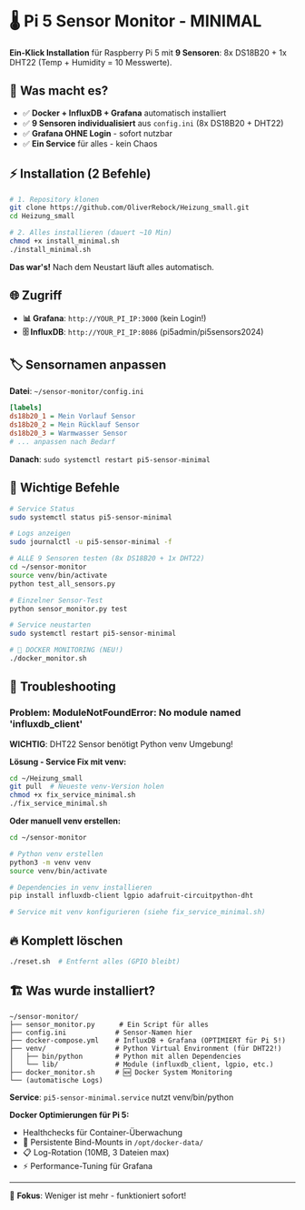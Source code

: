 # 🌡️ Pi 5 Sensor Monitor - MINIMAL

**Ein-Klick Installation** für Raspberry Pi 5 mit **9 Sensoren**: 8x DS18B20 + 1x DHT22 (Temp + Humidity = 10 Messwerte).

## 🎯 Was macht es?

- ✅ **Docker + InfluxDB + Grafana** automatisch installiert
- ✅ **9 Sensoren individualisiert** aus `config.ini` (8x DS18B20 + DHT22)
- ✅ **Grafana OHNE Login** - sofort nutzbar
- ✅ **Ein Service** für alles - kein Chaos

## ⚡ Installation (2 Befehle)

```bash
# 1. Repository klonen
git clone https://github.com/OliverRebock/Heizung_small.git
cd Heizung_small

# 2. Alles installieren (dauert ~10 Min)
chmod +x install_minimal.sh
./install_minimal.sh
```

**Das war's!** Nach dem Neustart läuft alles automatisch.

## 🌐 Zugriff

- **📊 Grafana**: `http://YOUR_PI_IP:3000` (kein Login!)
- **🗄️ InfluxDB**: `http://YOUR_PI_IP:8086` (pi5admin/pi5sensors2024)

## 🏷️ Sensornamen anpassen

**Datei**: `~/sensor-monitor/config.ini`

```ini
[labels]
ds18b20_1 = Mein Vorlauf Sensor
ds18b20_2 = Mein Rücklauf Sensor
ds18b20_3 = Warmwasser Sensor
# ... anpassen nach Bedarf
```

**Danach**: `sudo systemctl restart pi5-sensor-minimal`

## 🔧 Wichtige Befehle

```bash
# Service Status
sudo systemctl status pi5-sensor-minimal

# Logs anzeigen
sudo journalctl -u pi5-sensor-minimal -f

# ALLE 9 Sensoren testen (8x DS18B20 + 1x DHT22)
cd ~/sensor-monitor
source venv/bin/activate
python test_all_sensors.py

# Einzelner Sensor-Test
python sensor_monitor.py test

# Service neustarten
sudo systemctl restart pi5-sensor-minimal

# 🐳 DOCKER MONITORING (NEU!)
./docker_monitor.sh
```

## 🚨 Troubleshooting

### **Problem: ModuleNotFoundError: No module named 'influxdb_client'**

**WICHTIG**: DHT22 Sensor benötigt Python venv Umgebung!

**Lösung - Service Fix mit venv:**
```bash
cd ~/Heizung_small
git pull  # Neueste venv-Version holen
chmod +x fix_service_minimal.sh
./fix_service_minimal.sh
```

**Oder manuell venv erstellen:**
```bash
cd ~/sensor-monitor

# Python venv erstellen
python3 -m venv venv
source venv/bin/activate

# Dependencies in venv installieren
pip install influxdb-client lgpio adafruit-circuitpython-dht

# Service mit venv konfigurieren (siehe fix_service_minimal.sh)
```

## 🔥 Komplett löschen

```bash
./reset.sh  # Entfernt alles (GPIO bleibt)
```

## 🏗️ Was wurde installiert?

```
~/sensor-monitor/
├── sensor_monitor.py      # Ein Script für alles
├── config.ini            # Sensor-Namen hier
├── docker-compose.yml    # InfluxDB + Grafana (OPTIMIERT für Pi 5!)
├── venv/                 # Python Virtual Environment (für DHT22!)
│   ├── bin/python        # Python mit allen Dependencies
│   └── lib/              # Module (influxdb_client, lgpio, etc.)
├── docker_monitor.sh     # 🆕 Docker System Monitoring
└── (automatische Logs)
```

**Service**: `pi5-sensor-minimal.service` nutzt venv/bin/python

**Docker Optimierungen für Pi 5:**
-  Healthchecks für Container-Überwachung
- 💾 Persistente Bind-Mounts in `/opt/docker-data/`
- 📋 Log-Rotation (10MB, 3 Dateien max)
- ⚡ Performance-Tuning für Grafana

---

🎯 **Fokus**: Weniger ist mehr - funktioniert sofort!
